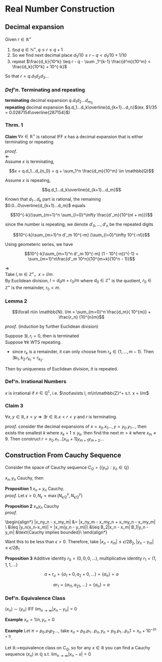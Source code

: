 # Real Number Construction

## Decimal expansion

Given $r\in\mathbb{R}^+$  

 1. find $q\in\mathbb{N}^+, q\leq r\le q+1$  
 2. So we find next decimal place $d_1/10 \leq r- q < d_1 / 10 + 1/10$  
 3. repeat $\frac{d_k}{10^k} \leq r - q - \sum _1^{k-1} \frac{d^m}{10^m} < \frac{d_k}{10^k} + 10^{-k}$
   
So that $r = q.d_1d_2d_3...$

### _Def'n_. Terminating and repeating 
__terminating__ decimal expansion $q.d_1d_2...d_{m_0}$  
__repeating__ decimal expansion $q.d_1...d_k\overline{d_{k+1}...d_n}$(ex. $1/35 = 0.0287154\overline{287154}$)


### Thrm. 1
__Claim__ $\forall x\in \mathbb{R}^+$ is rational IFF $x$ has a decimal expansion that is either terminating or repeating  

_proof_.   
$\Leftarrow$  
Assume $x$ is terminating, 

$$x = q.d_1...d_{n_0} = q + \sum_1^n \frac{d_m}{10^m} \in \mathbb{Q}$$

Assume $x$ is repeating, 

$$q.d_1...d_k\overline{d_{k+1}...d_m}$$

Known that $d_1...d_k$ part is rational, the remaining $0.0...0\overline{d_{k+1}...d_m}$ equals

$$10^{-k}(\sum_{m=1}^n \sum_{l=0}^\infty \frac{d'_m}{10^{nl + m}})$$ 

since the number is repeating, we denote $d'_0,...,d'_n$ be the repeated digits  

$$10^{-k}\sum_{m=1}^n d'_m 10^{-m} (\sum_{l=0}^\infty 10^{-nl})$$

Using geometeric series, we have 

$$10^{-k}\sum_{m=1}^n d'_m 10^{-m} (1 - 10^{-n})^{-1} = \sum_{m=1}^n\frac{d'_m 10^n}{10^{m+k}(10^n - 1)}$$


$\Rightarrow$  
Take $l, m \in\mathbb{Z}^+， x = l/m$.  
By Euclidean division, $l = d_0m + r_0/m$ where $d_0\in\mathbb{Z}^+$ is the quotient, $r_0\in\mathbb{Z}^+$ is the remainder, $r_0<m$.  

### Lemma 2

$$\forall n\in \mathbb{N}. l/m = \sum_{m=0}^n \frac{d_m}{ 10^{m}} + \frac{r_n} {10^{n}m}$$

_proof_. (induction by further Euclidean division)

Suppose $\exists i, r_i = 0$, then is terminated  
Suppose $\forall k$ WTS repeating.  

 - since $r_k$ is a remainder, it can only choose from $r_k \in \{1, ..., m - 1\}$. Then $\exists k_1, k_2. r_{k_1} = r_{k_2}$.  
  
 Then by uniqueness of Euclidean division, it is repeated. 


### Def'n. Irrational Numbers
$x$ is irrational if $x\in\mathbb{Q}^c$, i.e. $\not\exists l, m\in\mathbb{Z}^+ s.t. x = l/m$

### Claim 3
$\forall x, y \in \mathbb{R}, x < y \Rightarrow \exists r\in\mathbb{R}. x < r < y$ and $r$ is terminating.  

_proof_. consider the decimal expansions of $x = x_0.x_1..., y = y_0.y_1...$, then exists the smallest $k$ where $x_k + 1 \leq y_k$, then find the next $m>k$ where $x_m \neq 9$.
Then construct $r = x_0.x_1...[x_m + 1]y_{m+1}y_{m+2}...$

## Construction From Cauchy Sequence

Consider the space of Cauchy sequence $C_Q = \{(y_n): y_n\in \mathbb{Q}\}$  

$x_n, y_n$ Cauchy, then

__Proposition 1__ $x_n + y_n$ Cauchy.   
_proof._ Let $\epsilon > 0, N_\epsilon = \max(N^x_{\epsilon/2}, N^y_{\epsilon/2})$

__Proposition 2__ $x_ny_n$ Cauchy  
_proof._ 

\begin{align*}
|x_ny_n - x_my_m| &= |x_ny_m - x_my_n + x_my_n - x_my_m| \\
&\leq |y_n(x_n-x_m)| + |x_m(y_n - y_m)|\\
&\leq B_2|x_n - x_m|  B_1|y_n - y_m| &\text{Cauchy implies bounded}\\
\end{align*}

Want this to be less than $\epsilon > 0$. 
Therefore, take $|x_n - x_m| \leq \epsilon / 2B_2, |y_n - y_m|\leq \epsilon/2B_1$

__Proposition 3__ Additive identity $r_0=(0,0,0,...)$, multiplicative identity $r_1 = (1,1,1,...)$  

$$a+r_o = \{a_1 + 0, a_2 + 0,...\}=\{a_n\} = a$$

$$ar_1 = \{a_11, a_21,...\} = \{a_n\} = a$$


### Def'n. Equivalence Class
$(x_n)\sim (y_n)$ IFF $\lim_{n\rightarrow \infty}|x_n -y_n| = 0$  

__Example__ $x_n = 1/n, y_n = 0$

__Example__ Let $\pi=p_0.p_1p_2...$, take $x_n = p_0.p_1...p_n, y_n = p_0.p_1...p_n1 = x_n + 10^{-(n+1)}$. 

Let $\mathbb{R}:=$equivalence class on $C_Q$, so for any $x\in\mathbb{R}$ you can find a Cauchy sequence $(x_n)$ in $\mathbb{Q}$ s.t. $\lim_{n\rightarrow\infty}|x_n - x| = 0$
